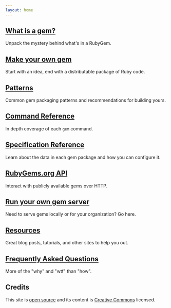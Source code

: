 ```yaml
---
layout: home
---
```


[What is a gem?](/what-is-a-gem)
--------------------------------

Unpack the mystery behind what's in a RubyGem.

[Make your own gem](/make-your-own-gem)
---------------

Start with an idea, end with a distributable package of Ruby code.

[Patterns](/)
---------------

Common gem packaging patterns and recommendations for building yours.

[Command Reference](/)
---------------

In depth coverage of each `gem` command.

[Specification Reference](/)
---------------

Learn about the data in each gem package and how you can configure it.

[RubyGems.org API](/)
---------------

Interact with publicly available gems over HTTP.

[Run your own gem server](/)
---------------

Need to serve gems locally or for your organization? Go here.

[Resources](/resources)
---------------

Great blog posts, tutorials, and other sites to help you out.

[Frequently Asked Questions](/)
---------------

More of the "why" and "wtf" than "how".

Credits
-------

This site is [open source](http://github.com/rubygems/guides) and its content is
[Creative Commons](https://github.com/rubygems/guides/blob/gh-pages/CC-LICENSE)
licensed.

